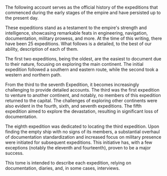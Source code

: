 The following account serves as the official history of the expeditions 
that commenced during the early stages of the empire and have persisted up to the present day. 

These expeditions stand as a testament to the empire's strength and intelligence, showcasing remarkable feats in engineering, navigation, documentation, military prowess, and more. At the time of this writing, there have been 25 expeditions. What follows is a detailed, to the best of our ability, description of each of them. 

The first two expeditions, being the oldest, are the easiest to document due to their nature, focusing on exploring the main continent. The initial expedition followed a southern and eastern route, while the second took a western and northern path. 

From the third to the seventh Expedition, it becomes increasingly challenging to provide detailed accounts. The third was the first expedition to venture to another continent, and notably, no members of this expedition returned to the capital. The challenges of exploring other continents were also evident in the fourth, sixth, and seventh expeditions. The fifth expedition aimed to explore the devastation, resulting in significant loss of documentation. 

The eighth expedition was dedicated to locating the third expedition. Upon finding the empty ship with no signs of its members, a substantial overhaul of documentation standardization and increased focus on military presence were initiated for subsequent expeditions. This initiative has, with a few exceptions (notably the eleventh and fourteenth), proven to be a major success. 

This tome is intended to describe each expedition, relying on documentation, diaries, and, in some cases, interviews.